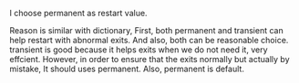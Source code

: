 

I choose permanent as restart value.

Reason is similar with dictionary, First, both permanent and transient can help restart with abnormal exits. And also, both can be reasonable choice. transient is good because it helps exits when we do not need it, very effcient. However, in order to ensure that the exits normally but actually by mistake, It should uses permanent. Also, permanent is default.
